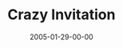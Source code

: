 ---
layout: message
category: message
series: "Revolution"
title: "Crazy Invitation"
date: 2005-01-29-00-00
message_id: 135
sc-permalink-url: "http://soundcloud.com/crdschurch/crazy-invitation"
audio: "http://s3.amazonaws.com/crossroads-media/messages/audio/Revolution_04_01-29-05_Crazy_Invitation.mp3"
audio-duration: "46:36"
tag: 
 - crossroads
 - vision
 - revolution
 - serving
 - tome
 - world
 - mission
explicit: false
---